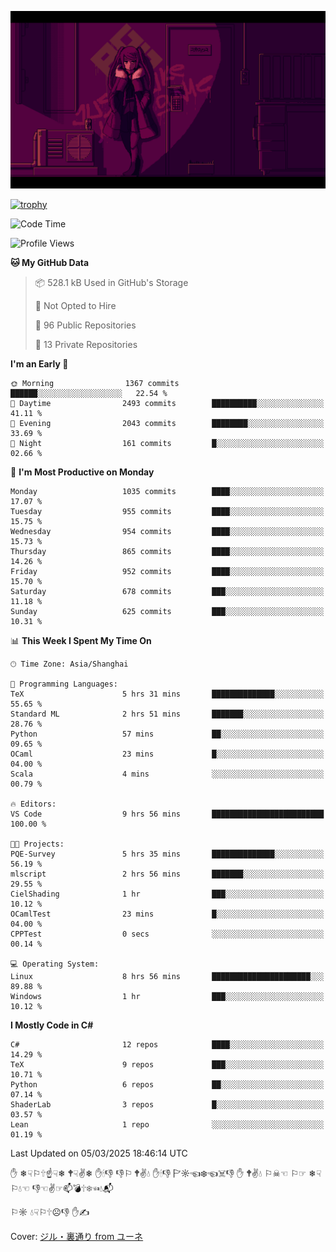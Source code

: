 ![](imgs/main.png)

[![trophy](https://github-profile-trophy.vercel.app/?username=NeilKleistGao&theme=dracula)](https://github.com/ryo-ma/github-profile-trophy)

<!--START_SECTION:waka-->
![Code Time](http://img.shields.io/badge/Code%20Time-1%2C651%20hrs%2014%20mins-blue)

![Profile Views](http://img.shields.io/badge/Profile%20Views-0-blue)

**🐱 My GitHub Data** 

> 📦 528.1 kB Used in GitHub's Storage 
 > 
> 🚫 Not Opted to Hire
 > 
> 📜 96 Public Repositories 
 > 
> 🔑 13 Private Repositories 
 > 
**I'm an Early 🐤** 

```text
🌞 Morning                1367 commits        ██████░░░░░░░░░░░░░░░░░░░   22.54 % 
🌆 Daytime                2493 commits        ██████████░░░░░░░░░░░░░░░   41.11 % 
🌃 Evening                2043 commits        ████████░░░░░░░░░░░░░░░░░   33.69 % 
🌙 Night                  161 commits         █░░░░░░░░░░░░░░░░░░░░░░░░   02.66 % 
```
📅 **I'm Most Productive on Monday** 

```text
Monday                   1035 commits        ████░░░░░░░░░░░░░░░░░░░░░   17.07 % 
Tuesday                  955 commits         ████░░░░░░░░░░░░░░░░░░░░░   15.75 % 
Wednesday                954 commits         ████░░░░░░░░░░░░░░░░░░░░░   15.73 % 
Thursday                 865 commits         ████░░░░░░░░░░░░░░░░░░░░░   14.26 % 
Friday                   952 commits         ████░░░░░░░░░░░░░░░░░░░░░   15.70 % 
Saturday                 678 commits         ███░░░░░░░░░░░░░░░░░░░░░░   11.18 % 
Sunday                   625 commits         ███░░░░░░░░░░░░░░░░░░░░░░   10.31 % 
```


📊 **This Week I Spent My Time On** 

```text
🕑︎ Time Zone: Asia/Shanghai

💬 Programming Languages: 
TeX                      5 hrs 31 mins       ██████████████░░░░░░░░░░░   55.65 % 
Standard ML              2 hrs 51 mins       ███████░░░░░░░░░░░░░░░░░░   28.76 % 
Python                   57 mins             ██░░░░░░░░░░░░░░░░░░░░░░░   09.65 % 
OCaml                    23 mins             █░░░░░░░░░░░░░░░░░░░░░░░░   04.00 % 
Scala                    4 mins              ░░░░░░░░░░░░░░░░░░░░░░░░░   00.79 % 

🔥 Editors: 
VS Code                  9 hrs 56 mins       █████████████████████████   100.00 % 

🐱‍💻 Projects: 
PQE-Survey               5 hrs 35 mins       ██████████████░░░░░░░░░░░   56.19 % 
mlscript                 2 hrs 56 mins       ███████░░░░░░░░░░░░░░░░░░   29.55 % 
CielShading              1 hr                ███░░░░░░░░░░░░░░░░░░░░░░   10.12 % 
OCamlTest                23 mins             █░░░░░░░░░░░░░░░░░░░░░░░░   04.00 % 
CPPTest                  0 secs              ░░░░░░░░░░░░░░░░░░░░░░░░░   00.14 % 

💻 Operating System: 
Linux                    8 hrs 56 mins       ██████████████████████░░░   89.88 % 
Windows                  1 hr                ███░░░░░░░░░░░░░░░░░░░░░░   10.12 % 
```

**I Mostly Code in C#** 

```text
C#                       12 repos            ████░░░░░░░░░░░░░░░░░░░░░   14.29 % 
TeX                      9 repos             ███░░░░░░░░░░░░░░░░░░░░░░   10.71 % 
Python                   6 repos             ██░░░░░░░░░░░░░░░░░░░░░░░   07.14 % 
ShaderLab                3 repos             █░░░░░░░░░░░░░░░░░░░░░░░░   03.57 % 
Lean                     1 repo              ░░░░░░░░░░░░░░░░░░░░░░░░░   01.19 % 
```




 Last Updated on 05/03/2025 18:46:14 UTC
<!--END_SECTION:waka-->

✋ ❄☟⚐🕆☝☟❄ 🕈☟✌❄ ✋🕯👎 👎⚐ 🕈✌💧 ✋🕯👎 🏱☼☜❄☜☠👎 ✋ 🕈✌💧 ⚐☠☜ ⚐☞ ❄☟⚐💧☜ 👎☜✌☞📫💣🕆❄☜💧📬

⚐☼ 💧☟⚐🕆☹👎 ✋✍

Cover: [ジル・裏通り from ユーネ](https://www.pixiv.net/artworks/62127066)
